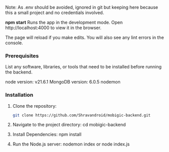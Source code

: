 Note: As .env should be avoided, ignored in git but keeping here because this a small project and no credentials involved.

**npm start**
Runs the app in the development mode.
Open http://localhost:4000 to view it in the browser.

The page will reload if you make edits.
You will also see any lint errors in the console.

### Prerequisites

List any software, libraries, or tools that need to be installed before running the backend.

node version: v21.6.1
MongoDB version: 6.0.5
nodemon

### Installation

1. Clone the repository:

   ```bash
   git clone https://github.com/Shravandroid/mobigic-backend.git

2. Navigate to the project directory: cd mobigic-backend
3. Install Dependencies: npm install
4. Run the Node.js server: nodemon index or node index.js
